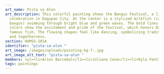 ```yaml
---
art_name: Pista sa Alon
art_description: This colorful painting shows the Bangus Festival, a lively
  celebration in Dagupan City. At the center is a stylized milkfish (called
  bangus) swimming through bright blue and green waves. The bold lines and fun
  colors show the excitement and pride of the festival, which honors Dagupan’s
  famous fish. The flowing shapes feel like dancing, symbolizing tradition, joy,
  and togetherness.
section: HUMSS-201A
identifier: "pista-sa-alon "
art_image: /images/uploads/painting-bg-7-.jpg
art_image_alt_text: "pista-sa-alon "
members: <ul><li>Aries Barcebal</li><li>Juliana Cena</li><li>Kyla Fontiveros</li></ul>
tags: paintings
---
```

